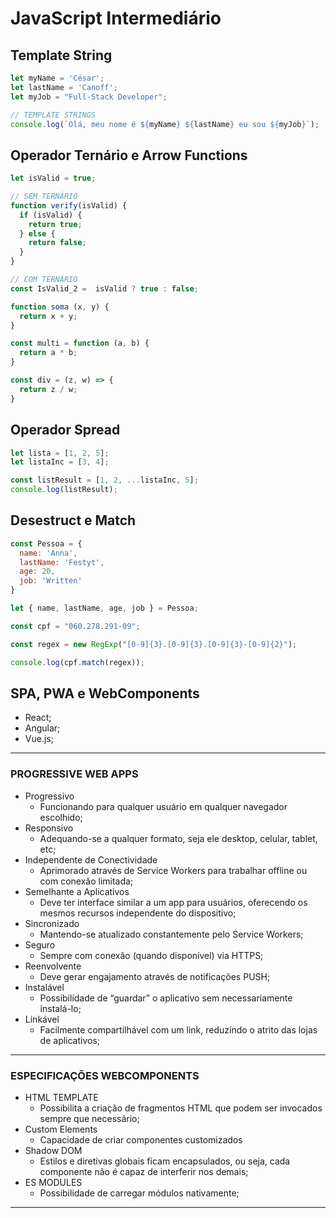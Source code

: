 # JavaScript Intermediário

## Template String

```jsx
let myName = 'César';
let lastName = 'Canoff';
let myJob = "Full-Stack Developer";

// TEMPLATE STRINGS
console.log(`Olá, meu nome é ${myName} ${lastName} eu sou ${myJob}`);
```

## **Operador Ternário e Arrow Functions**

```jsx
let isValid = true;

// SEM TERNÁRIO
function verify(isValid) {
  if (isValid) {
    return true;
  } else {
    return false;
  }
}

// COM TERNÁRIO
const IsValid_2 =  isValid ? true : false;
```

```jsx
function soma (x, y) {
  return x + y;
}

const multi = function (a, b) {
  return a * b;
}

const div = (z, w) => {
  return z / w;
}
```

## Operador Spread

```jsx
let lista = [1, 2, 5];
let listaInc = [3, 4];

const listResult = [1, 2, ...listaInc, 5];
console.log(listResult);
```

## **Desestruct e Match**

```jsx
const Pessoa = {
  name: 'Anna',
  lastName: 'Festyt',
  age: 20,
  job: 'Written'
}

let { name, lastName, age, job } = Pessoa;
```

```jsx
const cpf = "060.278.291-09";

const regex = new RegExp("[0-9]{3}.[0-9]{3}.[0-9]{3}-[0-9]{2}");

console.log(cpf.match(regex));
```

## **SPA, PWA e WebComponents**

- React;
- Angular;
- Vue.js;

---

### PROGRESSIVE WEB APPS

- Progressivo
    - Funcionando para qualquer usuário em qualquer navegador escolhido;
- Responsivo
    - Adequando-se a qualquer formato, seja ele desktop, celular, tablet, etc;
- Independente de Conectividade
    - Aprimorado através de Service Workers para trabalhar offline ou com conexão limitada;
- Semelhante a Aplicativos
    - Deve ter interface similar a um app para usuários, oferecendo os mesmos recursos independente do dispositivo;
- Sincronizado
    - Mantendo-se atualizado constantemente pelo Service Workers;
- Seguro
    - Sempre com conexão (quando disponível) via HTTPS;
- Reenvolvente
    - Deve gerar engajamento através de notificações PUSH;
- Instalável
    - Possibilidade de “guardar” o aplicativo sem necessariamente instalá-lo;
- Linkável
    - Facilmente compartilhável com um link, reduzindo o atrito das lojas de aplicativos;

---

### ESPECIFICAÇÕES WEBCOMPONENTS

- HTML TEMPLATE
    - Possibilita a criação de fragmentos HTML que podem ser invocados sempre que necessário;
- Custom Elements
    - Capacidade de criar componentes customizados
- Shadow DOM
    - Estilos e diretivas globais ficam encapsulados, ou seja, cada componente não é capaz de interferir nos demais;
- ES MODULES
    - Possibilidade de carregar módulos nativamente;

---